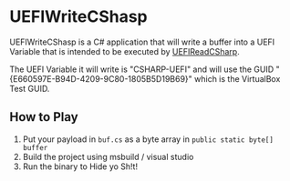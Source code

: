 # UEFIWriteCShasp

UEFIWriteCShasp is a C# application that will write a buffer into a UEFI Variable that is intended to be executed by [UEFIReadCSharp](http://github.com/perturbed-platypus/UEFIReadCSharp).

The UEFI Variable it will write is "CSHARP-UEFI" and will use the GUID "{E660597E-B94D-4209-9C80-1805B5D19B69}" which is the VirtualBox Test GUID.

## How to Play

1. Put your payload in `buf.cs` as a byte array in `public static byte[] buffer`
1. Build the project using msbuild / visual studio
1. Run the binary to Hide yo Sh!t!
